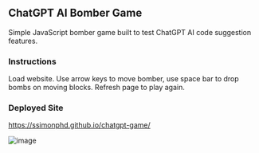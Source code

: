 ## ChatGPT AI Bomber Game

Simple JavaScript bomber game built to test ChatGPT AI code suggestion features.</br>

### Instructions
Load website. Use arrow keys to move bomber, use space bar to drop bombs on moving blocks. Refresh page to play again.

### Deployed Site
https://ssimonphd.github.io/chatgpt-game/

![image](https://user-images.githubusercontent.com/60651145/212004085-832ee13d-c0da-446e-9bd8-3a29619357d9.png)